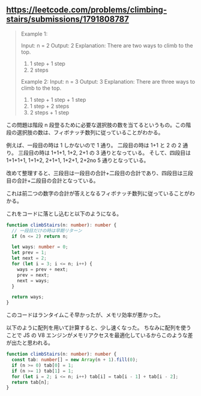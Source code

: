 ## https://leetcode.com/problems/climbing-stairs/submissions/1791808787

> Example 1:
>
> Input: n = 2
> Output: 2
> Explanation: There are two ways to climb to the top.
>
> 1.  1 step + 1 step
> 2.  2 steps
>
> Example 2:
> Input: n = 3
> Output: 3
> Explanation: There are three ways to climb to the top.
>
> 1.  1 step + 1 step + 1 step
> 2.  1 step + 2 steps
> 3.  2 steps + 1 step

この問題は階段 n 段登るために必要な選択肢の数を当てるというもの。この階段の選択肢の数は、フィボナッチ数列に従っていることがわかる。

例えば、一段目の時は 1 しかないので 1 通り。
二段目の時は 1+1 と 2 の 2 通り。
三段目の時は 1+1+1, 1+2, 2+1 の 3 通りとなっている。
そして、四段目は 1+1+1+1, 1+1+2, 2+1+1, 1+2+1, 2+2no
5 通りとなっている。

改めて整理すると、三段目は一段目の合計+二段目の合計であり、四段目は三段目の合計+二段目の合計となっている。

これは前二つの数字の合計が答えとなるフィボナッチ数列に従っていることがわかる。

これをコードに落とし込むと以下のようになる。

```ts
function climbStairs(n: number): number {
  // 一段目だけの時は早期リターン
  if (n <= 2) return n;

  let ways: number = 0;
  let prev = 1;
  let next = 2;
  for (let i = 3; i <= n; i++) {
    ways = prev + next;
    prev = next;
    next = ways;
  }

  return ways;
}
```

このコードはランタイムこそ早かったが、メモリ効率が悪かった。

以下のように配列を用いて計算すると、少し速くなった。
ちなみに配列を使うことで JS の V8 エンジンがメモリアクセスを最適化しているからこのような差が出たと思われる。

```ts
function climbStairs(n: number): number {
  const tab: number[] = new Array(n + 1).fill(0);
  if (n >= 0) tab[0] = 1;
  if (n >= 1) tab[1] = 1;
  for (let i = 2; i <= n; i++) tab[i] = tab[i - 1] + tab[i - 2];
  return tab[n];
}
```
